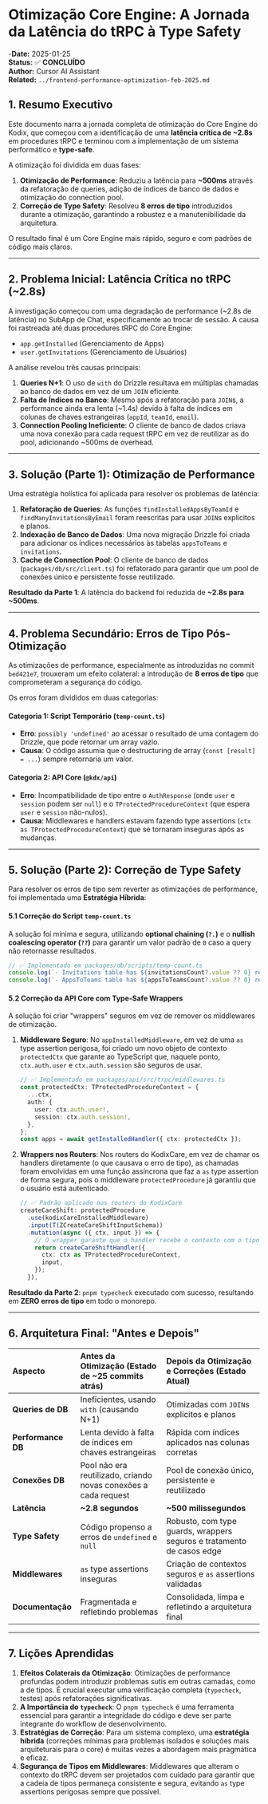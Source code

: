 # Otimização Core Engine: A Jornada da Latência do tRPC à Type Safety

-**Date:** 2025-01-25  
**Status:** ✅ **CONCLUÍDO**  
**Author:** Cursor AI Assistant  
**Related:** `../frontend-performance-optimization-feb-2025.md`

## 1. Resumo Executivo

Este documento narra a jornada completa de otimização do Core Engine do Kodix, que começou com a identificação de uma **latência crítica de ~2.8s** em procedures tRPC e terminou com a implementação de um sistema performático e **type-safe**.

A otimização foi dividida em duas fases:

1.  **Otimização de Performance**: Reduziu a latência para **~500ms** através da refatoração de queries, adição de índices de banco de dados e otimização do connection pool.
2.  **Correção de Type Safety**: Resolveu **8 erros de tipo** introduzidos durante a otimização, garantindo a robustez e a manutenibilidade da arquitetura.

O resultado final é um Core Engine mais rápido, seguro e com padrões de código mais claros.

---

## 2. Problema Inicial: Latência Crítica no tRPC (~2.8s)

A investigação começou com uma degradação de performance (~2.8s de latência) no SubApp de Chat, especificamente ao trocar de sessão. A causa foi rastreada até duas procedures tRPC do Core Engine:

- `app.getInstalled` (Gerenciamento de Apps)
- `user.getInvitations` (Gerenciamento de Usuários)

A análise revelou três causas principais:

1.  **Queries N+1**: O uso de `with` do Drizzle resultava em múltiplas chamadas ao banco de dados em vez de um `JOIN` eficiente.
2.  **Falta de Índices no Banco**: Mesmo após a refatoração para `JOIN`s, a performance ainda era lenta (~1.4s) devido à falta de índices em colunas de chaves estrangeiras (`appId`, `teamId`, `email`).
3.  **Connection Pooling Ineficiente**: O cliente de banco de dados criava uma nova conexão para cada request tRPC em vez de reutilizar as do pool, adicionando ~500ms de overhead.

---

## 3. Solução (Parte 1): Otimização de Performance

Uma estratégia holística foi aplicada para resolver os problemas de latência:

1.  **Refatoração de Queries**: As funções `findInstalledAppsByTeamId` e `findManyInvitationsByEmail` foram reescritas para usar `JOIN`s explícitos e planos.
2.  **Indexação de Banco de Dados**: Uma nova migração Drizzle foi criada para adicionar os índices necessários às tabelas `appsToTeams` e `invitations`.
3.  **Cache de Connection Pool**: O cliente de banco de dados (`packages/db/src/client.ts`) foi refatorado para garantir que um pool de conexões único e persistente fosse reutilizado.

**Resultado da Parte 1**: A latência do backend foi reduzida de **~2.8s para ~500ms**.

---

## 4. Problema Secundário: Erros de Tipo Pós-Otimização

As otimizações de performance, especialmente as introduzidas no commit `bed421e7`, trouxeram um efeito colateral: a introdução de **8 erros de tipo** que comprometeram a segurança do código.

Os erros foram divididos em duas categorias:

#### **Categoria 1: Script Temporário (`temp-count.ts`)**

- **Erro**: `possibly 'undefined'` ao acessar o resultado de uma contagem do Drizzle, que pode retornar um array vazio.
- **Causa**: O código assumia que o destructuring de array (`const [result] = ...`) sempre retornaria um valor.

#### **Categoria 2: API Core (`@kdx/api`)**

- **Erro**: Incompatibilidade de tipo entre o `AuthResponse` (onde `user` e `session` podem ser `null`) e o `TProtectedProcedureContext` (que espera `user` e `session` não-nulos).
- **Causa**: Middlewares e handlers estavam fazendo type assertions (`ctx as TProtectedProcedureContext`) que se tornaram inseguras após as mudanças.

---

## 5. Solução (Parte 2): Correção de Type Safety

Para resolver os erros de tipo sem reverter as otimizações de performance, foi implementada uma **Estratégia Híbrida**:

#### **5.1 Correção do Script `temp-count.ts`**

A solução foi mínima e segura, utilizando **optional chaining (`?.`)** e o **nullish coalescing operator (`??`)** para garantir um valor padrão de `0` caso a query não retornasse resultados.

```typescript
// ✅ Implementado em packages/db/scripts/temp-count.ts
console.log(`- Invitations table has ${invitationsCount?.value ?? 0} records.`);
console.log(`- AppsToTeams table has ${appsToTeamsCount?.value ?? 0} records.`);
```

#### **5.2 Correção da API Core com Type-Safe Wrappers**

A solução foi criar "wrappers" seguros em vez de remover os middlewares de otimização.

1.  **Middleware Seguro**: No `appInstalledMiddleware`, em vez de uma `as` type assertion perigosa, foi criado um novo objeto de contexto `protectedCtx` que garante ao TypeScript que, naquele ponto, `ctx.auth.user` e `ctx.auth.session` são seguros de usar.

    ```typescript
    // ✅ Implementado em packages/api/src/trpc/middlewares.ts
    const protectedCtx: TProtectedProcedureContext = {
      ...ctx,
      auth: {
        user: ctx.auth.user!,
        session: ctx.auth.session!,
      },
    };
    const apps = await getInstalledHandler({ ctx: protectedCtx });
    ```

2.  **Wrappers nos Routers**: Nos routers do KodixCare, em vez de chamar os handlers diretamente (o que causava o erro de tipo), as chamadas foram envolvidas em uma função assíncrona que faz a `as` type assertion de forma segura, pois o middleware `protectedProcedure` já garantiu que o usuário está autenticado.

    ```typescript
    // ✅ Padrão aplicado nos routers do KodixCare
    createCareShift: protectedProcedure
      .use(kodixCareInstalledMiddleware)
      .input(T(ZCreateCareShiftInputSchema))
      .mutation(async ({ ctx, input }) => {
        // O wrapper garante que o handler recebe o contexto com o tipo correto
        return createCareShiftHandler({
          ctx: ctx as TProtectedProcedureContext,
          input,
        });
      }),
    ```

**Resultado da Parte 2**: `pnpm typecheck` executado com sucesso, resultando em **ZERO erros de tipo** em todo o monorepo.

---

## 6. Arquitetura Final: "Antes e Depois"

| Aspecto            | Antes da Otimização (Estado de ~25 commits atrás)               | Depois da Otimização e Correções (Estado Atual)                       |
| :----------------- | :-------------------------------------------------------------- | :-------------------------------------------------------------------- |
| **Queries de DB**  | Ineficientes, usando `with` (causando N+1)                      | Otimizadas com `JOIN`s explícitos e planos                            |
| **Performance DB** | Lenta devido à falta de índices em chaves estrangeiras          | Rápida com índices aplicados nas colunas corretas                     |
| **Conexões DB**    | Pool não era reutilizado, criando novas conexões a cada request | Pool de conexão único, persistente e reutilizado                      |
| **Latência**       | **~2.8 segundos**                                               | **~500 milissegundos**                                                |
| **Type Safety**    | Código propenso a erros de `undefined` e `null`                 | Robusto, com type guards, wrappers seguros e tratamento de casos edge |
| **Middlewares**    | `as` type assertions inseguras                                  | Criação de contextos seguros e `as` assertions validadas              |
| **Documentação**   | Fragmentada e refletindo problemas                              | Consolidada, limpa e refletindo a arquitetura final                   |

---

## 7. Lições Aprendidas

1.  **Efeitos Colaterais da Otimização**: Otimizações de performance profundas podem introduzir problemas sutis em outras camadas, como a de tipos. É crucial executar uma verificação completa (`typecheck`, testes) após refatorações significativas.
2.  **A Importância do `typecheck`**: O `pnpm typecheck` é uma ferramenta essencial para garantir a integridade do código e deve ser parte integrante do workflow de desenvolvimento.
3.  **Estratégias de Correção**: Para um sistema complexo, uma **estratégia híbrida** (correções mínimas para problemas isolados e soluções mais arquiteturais para o core) é muitas vezes a abordagem mais pragmática e eficaz.
4.  **Segurança de Tipos em Middlewares**: Middlewares que alteram o contexto do tRPC devem ser projetados com cuidado para garantir que a cadeia de tipos permaneça consistente e segura, evitando `as` type assertions perigosas sempre que possível.
